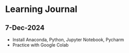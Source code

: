 # Learning Journal

## 7-Dec-2024

- Install Anaconda, Python, Jupyter Notebook, Pycharm
- Practice with Google Colab